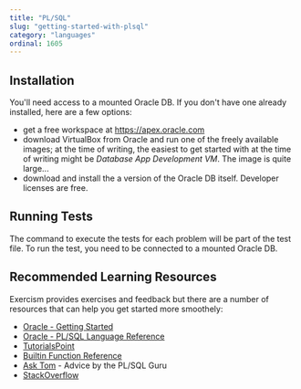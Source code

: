 ```yaml
---
title: "PL/SQL"
slug: "getting-started-with-plsql"
category: "languages"
ordinal: 1605
---
```


## Installation

You'll need access to a mounted Oracle DB. If you don't have one already
installed, here are a few options:
* get a free workspace at https://apex.oracle.com
* download VirtualBox from Oracle and run one of the freely
available images; at the time of writing, the easiest to get started with
at the time of writing might be _Database App Development VM_. The
image is quite large...
* download and install the a version of the Oracle DB itself. Developer licenses
are free.

## Running Tests

The command to execute the tests for each problem will be part of the test
file. To run the test, you need to be connected to a mounted Oracle DB.

## Recommended Learning Resources

Exercism provides exercises and feedback but there are a number of resources
that can help you get started more smoothely:

* [Oracle - Getting Started](http://docs.oracle.com/cd/E11882_01/nav/portal_5.htm)
* [Oracle - PL/SQL Language Reference    ](http://docs.oracle.com/cd/E11882_01/appdev.112/e25519/toc.htm)
* [TutorialsPoint](http://www.tutorialspoint.com/plsql/)
* [Builtin Function Reference](http://psoug.org/reference/builtin_functions.html)
* [Ask Tom](https://asktom.oracle.com/) - Advice by the PL/SQL Guru
* [StackOverflow](http://stackoverflow.com/)

